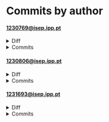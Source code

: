 # Commits by author
#### 1230769@isep.ipp.pt
<details>
<summary>Diff</summary>

<pre>
 /BLL/loginBLL.php                         |   56 +
 /DAL/database.php                         |   29 
 /DAL/loginDAL.php                         |  121 ++
 /UI/footer.php                            |    3 
 /UI/header.php                            |   39 
 /UI/login.php                             |  116 ++
 /UI/processa_login.php                    |   61 +
 DAL/Auth.php                              |   58 -
 UI/BLL/LoginBLL.php                       |   56 -
 UI/DAL/LoginDAL.php                       |  121 --
 UI/DAL/database.php                       |   28 
 UI/acessoConvidado.html                   |  380 -------
 UI/login.php                              |  462 ++++++++
 UI/pagina_recursos.php                    |   75 -
 UI/processa_login.php                     |  125 !!
 applications.html                         |   79 -
 auth/conexao.php                          |   12 
 b/.DS_Store                               |binary
 b/BLL/campoPersonalizadoBLL.php           |  243 ++++
 b/BLL/loginBLL.php                        |    3 
 b/DAL/campo_personalizadoDAL.php          |  198 ++++
 b/DAL/colaboradorDAL.php                  |   27 
 b/DAL/config.php                          |   34 
 b/DAL/database.php                        |   21 
 b/DAL/loginDAL.php                        |    2 
 b/UI/BLL/LoginBLL.php                     |   56 +
 b/UI/DAL/LoginDAL.php                     |  121 ++
 b/UI/DAL/database.php                     |   28 
 b/UI/acessoConvidado.html                 |  380 +++++++
 b/UI/admin/ajuda.php                      |  860 +++++++++++++++++
 b/UI/admin/api_campos_personalizados.php  |   76 +
 b/UI/admin/campos_personalizados.php      | 1477 ++++++++++++++++++++++++++++++
 b/UI/admin/campos_personalizados_fixed.js |   49 
 b/UI/admin/colaboradores.php              |  777 +++++++++++++++
 b/UI/admin/dashboard.php                  |  783 +++++++++++++++
 b/UI/admin/includes/sidebar.php           |  211 ++++
 b/UI/admin/perfis.php                     | 1085 ++++++++++++++++++++++
 b/UI/admin/relatorios.php                 |  506 ++++++++++
 b/UI/admin/usuarios.php                   |  367 +++++++
 b/UI/assets/img/logos/tlantic-logo.jpg    |binary
 b/UI/footer.php                           |  365 +++++++
 b/UI/header.php                           |  282 +++++
 b/UI/index.php                            |    5 
 b/UI/login.html                           |  533 ++++++++++
 b/UI/login.php                            |  432 ++++++++
 b/UI/logout.php                           |   14 
 b/UI/processa_login.php                   |    8 
 b/UI/processa_registo.php                 |   63 +
 b/UI/recuperar_senha.php                  |   96 +
 b/UI/registo.html                         |  411 ++++++++
 b/UI/style.css                            |   36 
 b/index.php                               |   66 +
 b/script.js                               |   97 +
 db.php                                    |    6 
 login.html                                |  487 ---------
 55 files changed, 10480 insertions(+), 1349 deletions(-), 197 modifications(!)
</pre>
</details>
<details>
<summary>Commits</summary>

<pre>
commit 4f068033e2c16f8d7cda05694e83d00295bf0ba4	refs/heads/main
Author: Francisca Moreira <1230769@isep.ipp.pt>
Date:   Thu Jun 26 17:30:34 2025 +0100

    pagina administrador

A	BLL/campoPersonalizadoBLL.php
M	BLL/loginBLL.php
A	DAL/campo_personalizadoDAL.php
M	DAL/loginDAL.php
A	UI/admin/ajuda.php
A	UI/admin/api_campos_personalizados.php
A	UI/admin/campos_personalizados.php
A	UI/admin/campos_personalizados_fixed.js
A	UI/admin/colaboradores.php
A	UI/admin/dashboard.php
A	UI/admin/includes/sidebar.php
A	UI/admin/perfis.php
A	UI/admin/relatorios.php
A	UI/admin/usuarios.php
A	UI/assets/img/logos/tlantic-logo.jpg
M	UI/footer.php
M	UI/header.php
M	UI/processa_login.php

commit 468a14891528565f19cfca15323bb6baee5f7909	refs/heads/main
Author: Francisca Moreira <1230769@isep.ipp.pt>
Date:   Wed Jun 25 16:17:30 2025 +0100

    login atualizaçao

D	UI/acessoConvidado.html
M	UI/login.php
A	UI/logout.php
M	UI/processa_login.php
M	index.php

commit 639ccfc583fa6633a07d773569d94e4a89734b28	refs/heads/main
Author: Francisca Moreira <1230769@isep.ipp.pt>
Date:   Wed Jun 25 13:06:24 2025 +0100

    novas alteracões

A	.DS_Store
D	DAL/Auth.php
D	UI/pagina_recursos.php
D	applications.html
D	auth/conexao.php
D	db.php

commit b07cb021e0cce30172d0a18dfb4d9bf140919f9d	refs/heads/main
Author: Francisca Moreira <1230769@isep.ipp.pt>
Date:   Wed Jun 25 13:01:18 2025 +0100

    login certo agora

M	UI/login.php
M	UI/processa_login.php

commit e6aa7130fd78a0e7b7d43dcbbc2948e05b6a20c0	refs/heads/main
Author: Francisca Moreira <1230769@isep.ipp.pt>
Date:   Wed Jun 25 12:42:14 2025 +0100

    atualizacao

D	UI/BLL/LoginBLL.php
D	UI/DAL/LoginDAL.php
D	UI/DAL/database.php

commit 4327d07e1d4ade0473f143d4e5a05f4d9f4faa57	refs/heads/main
Author: Francisca Moreira <1230769@isep.ipp.pt>
Date:   Wed Jun 25 12:33:34 2025 +0100

    atualizacao do login

A	BLL/loginBLL.php
M	DAL/database.php
A	DAL/loginDAL.php
A	UI/BLL/LoginBLL.php
A	UI/DAL/LoginDAL.php
A	UI/DAL/database.php
A	UI/index.php
M	UI/processa_login.php

commit 2a7963f7f27539a3d8527b7823f9b12800190bd7	refs/heads/main
Author: Francisca Moreira <1230769@isep.ipp.pt>
Date:   Wed Jun 25 12:11:11 2025 +0100

    atualizacao de login.php

M	UI/login.php

commit 6d64c9256dac214cde12eb5c90b4bef4f0024db9	refs/heads/main
Author: Francisca Moreira <1230769@isep.ipp.pt>
Date:   Wed Jun 25 11:29:13 2025 +0100

    novas atualizaçoes

A	DAL/colaboradorDAL.php
A	DAL/config.php
A	DAL/database.php
A	UI/acessoConvidado.html
A	UI/footer.php
A	UI/header.php
A	UI/login.html
A	UI/login.php
A	UI/processa_login.php
A	UI/processa_registo.php
A	UI/recuperar_senha.php
A	UI/registo.html
A	UI/style.css
D	login.html
A	script.js
</pre>

</details>

#### 1230806@isep.ipp.pt
<details>
<summary>Diff</summary>

<pre>
 /DAL/colaborador.php      |   55 +
 /UI/colaborador.php       | 1374 +++++++++++++++++++++++++++++++++++
 /UI/js/colaborador.js     |  443 +++++++++++
 /js/colaborador.js        |   57 +
 UI/colaborador.php        | 1771 ++++++++------------------------!!!!!!!!!!!!!
 UI/js/colaborador.js      |  120 ++!
 UI/login.html             |  533 -------------
 b/BLL/colaborador.php     |  117 +++
 b/DAL/colaborador.php     |   38 
 b/DAL/documentos.php      |   89 ++
 b/DAL/loginDAL.php        |   18 
 b/UI/colaborador.php      |  357 ++++--!!
 b/UI/footer.php           |   60 -
 b/UI/header.php           |  109 ++
 b/UI/includes/session.php |    5 
 b/UI/js/colaborador.js    |   51 +
 b/UI/login.php            |    1 
 b/UI/logout.php           |    2 
 b/UI/processa_login.php   |    3 
 b/config/perfis.php       |   16 
 b/js/colaborador.js       |   53 +
 b/logout.php              |    9 
 22 files changed, 3020 insertions(+), 1604 deletions(-), 657 modifications(!)
</pre>
</details>
<details>
<summary>Commits</summary>

<pre>
commit 3c48702d5fd45f7cd48ff5a6ef002876b534fdb3	refs/heads/main
Author: Ines Martinho <1230806@isep.ipp.pt>
Date:   Sun Jun 29 23:09:03 2025 +0100

    Página colaborador

M	UI/colaborador.php
M	UI/js/colaborador.js

commit 5030da6fdca128e4d00108a6e9ba31848e97295b	refs/heads/main
Author: Ines Martinho <1230806@isep.ipp.pt>
Date:   Sun Jun 29 22:30:29 2025 +0100

    + atualizações pagina colaborador

M	DAL/colaborador.php
A	DAL/documentos.php
M	UI/colaborador.php
M	UI/js/colaborador.js
D	UI/login.html
M	UI/logout.php
A	logout.php

commit 0f718c76222a38ba3690a08cbf2959a180fb5613	refs/heads/main
Author: Ines Martinho <1230806@isep.ipp.pt>
Date:   Sun Jun 29 20:07:42 2025 +0100

    atualizações página colaborador

M	UI/colaborador.php
M	js/colaborador.js

commit 048206ab83e09c5a3ce2fd6e69556958f21c0ba5	refs/heads/main
Author: Ines Martinho <1230806@isep.ipp.pt>
Date:   Sun Jun 29 01:56:50 2025 +0100

    atualização pagina colaborador

A	BLL/colaborador.php
A	DAL/colaborador.php
M	UI/colaborador.php
A	js/colaborador.js

commit 6405e361fd90260ed0783866bc9c708fce3f8c5a	refs/heads/main
Author: Ines Martinho <1230806@isep.ipp.pt>
Date:   Fri Jun 27 15:28:56 2025 +0100

    pagina do colaborador

M	DAL/loginDAL.php
A	UI/colaborador.php
M	UI/footer.php
M	UI/header.php
A	UI/includes/session.php
A	UI/js/colaborador.js
M	UI/login.php
M	UI/processa_login.php
A	config/perfis.php
</pre>

</details>

#### 1231693@isep.ipp.pt
<details>
<summary>Diff</summary>

<pre>
 README.md                     |    1 
 applications.html             |   79 -------
 b/.DS_Store                   |binary
 b/DAL/Auth.php                |   58 +++++
 b/GitAnalysis/.DS_Store       |binary
 b/UI/api/dashboard.php        |   39 +++
 b/UI/api/departments.php      |   22 +
 b/UI/api/employee-reports.php |   95 ++++++++
 b/UI/api/employees.php        |  101 +++++++++
 b/UI/api/functions.php        |   22 +
 b/UI/api/guest.php            |  102 +++++++++
 b/UI/api/reports.php          |   88 +++++++
 b/UI/convidado.php            |  214 +++++++++++++++++++
 b/UI/dashboard.php            |  205 ++++++++++++++++++
 b/UI/download-logo.php        |   42 +++
 b/UI/images/logo-tlantic.png  |binary
 b/UI/js/dashboard.js          |  144 +++++++++++++
 b/UI/js/rh.js                 |  250 ++++++++++++++++++++++
 b/UI/login.php                |  198 ++++++++++++-----
 b/UI/logo-tlantic.png         |binary
 b/UI/pagina_recursos.php      |   75 ++++++
 b/UI/reports.php              |  265 ++++++++++++++++++++++++
 b/UI/rh.php                   |  180 ++++++++++++++++
 b/UI/setup-users.php          |   83 +++++++
 b/UI/style-guest.css          |  223 ++++++++++++++++++++
 b/UI/style-reports.css        |  463 ++++++++++++++++++++++++++++++++++++++++++
 b/UI/style-rh-temp.css        |  279 +++++++++++++++++++++++++
 b/UI/style-rh.css             |  279 +++++++++++++++++++++++++
 b/UI/update-temp.php          |  242 +++++++++++++++++++++
 b/api/dashboard.php           |   11 
 b/auth/conexao.php            |   12 +
 db.php                        |    6 
 index.html                    |   35 ---
 33 files changed, 3630 insertions(+), 173 deletions(-), 10 modifications(!)
</pre>
</details>
<details>
<summary>Commits</summary>

<pre>
commit e0c27eadc25d68f64a6a44a53b92acf737e916f8	refs/heads/main
Author: Catarina Cardoso <1231693@isep.ipp.pt>
Date:   Fri Jun 27 12:39:24 2025 +0100

    rh e convidado

A	UI/api/departments.php
A	UI/api/employee-reports.php
A	UI/api/employees.php
A	UI/api/functions.php
A	UI/api/guest.php
A	UI/api/reports.php
A	UI/convidado.php
A	UI/dashboard.php
A	UI/download-logo.php
A	UI/images/logo-tlantic.png
A	UI/js/dashboard.js
A	UI/js/rh.js
A	UI/logo-tlantic.png
A	UI/reports.php
A	UI/rh.php
A	UI/setup-users.php
A	UI/style-guest.css
A	UI/style-reports.css
A	UI/style-rh-temp.css
A	UI/style-rh.css
A	UI/update-temp.php
A	api/dashboard.php

commit f1e20e992ddc94895a9dc7bb47de3704d4aaa80f	refs/heads/main
Author: Catarina Cardoso <1231693@isep.ipp.pt>
Date:   Fri Jun 27 11:54:28 2025 +0100

    Pagina RH e Convidado

A	UI/api/dashboard.php

commit 97a261aa0c821b432e78fb3db1ca2019b566ab1f	refs/heads/main
Author: Catarina Cardoso <1231693@isep.ipp.pt>
Date:   Wed Jun 25 12:49:43 2025 +0100

    Adicionar Auth.php e pagina_recursos.php

A	DAL/Auth.php
A	UI/pagina_recursos.php

commit 4b52450163b6e449085dd16b5740665a1b159a88	refs/heads/main
Author: Catarina Cardoso <1231693@isep.ipp.pt>
Date:   Wed Jun 25 11:46:26 2025 +0100

    Login atualização

A	.DS_Store
A	GitAnalysis/.DS_Store
A	GitAnalysis/Sprint_1/gravardados
D	README.md
M	UI/login.php
D	applications.html
A	auth/conexao.php
D	db.php
D	index.html
</pre>

</details>

